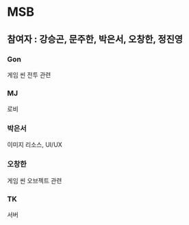 # MSB
## 참여자 : 강승곤, 문주한, 박은서, 오창한, 정진영

### Gon
게임 씬 전투 관련

### MJ
로비

### 박은서
이미지 리소스, UI/UX

### 오창한
게임 씬 오브젝트 관련

### TK
서버
